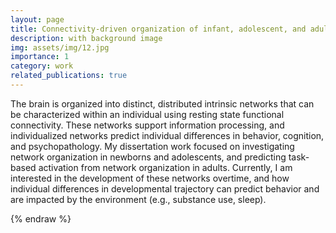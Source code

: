 ```yaml
---
layout: page
title: Connectivity-driven organization of infant, adolescent, and adult brains
description: with background image
img: assets/img/12.jpg
importance: 1
category: work
related_publications: true
---
```


The brain is organized into distinct, distributed intrinsic networks that can be characterized within an individual using resting state functional connectivity. These networks support information processing, and individualized networks predict individual differences in behavior, cognition, and psychopathology. My dissertation work focused on investigating network organization in newborns and adolescents, and predicting task-based activation from network organization in adults. Currently, I am interested in the development of these networks overtime, and how individual differences in developmental trajectory can predict behavior and are impacted by the environment (e.g., substance use, sleep).
  





{% endraw %}
